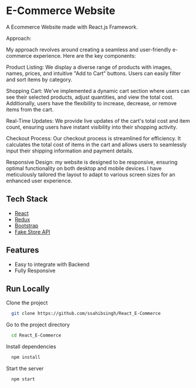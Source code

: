 # E-Commerce Website

A Ecommerce Website made with React.js Framework.

Approach:

My approach revolves around creating a seamless and user-friendly e-commerce experience. Here are the key components:

Product Listing: We display a diverse range of products with images, names, prices, and intuitive "Add to Cart" buttons. Users can easily filter and sort items by category.

Shopping Cart: We've implemented a dynamic cart section where users can see their selected products, adjust quantities, and view the total cost. Additionally, users have the flexibility to increase, decrease, or remove items from the cart.

Real-Time Updates: We provide live updates of the cart's total cost and item count, ensuring users have instant visibility into their shopping activity.

Checkout Process: Our checkout process is streamlined for efficiency. It calculates the total cost of items in the cart and allows users to seamlessly input their shipping information and payment details.

Responsive Design: my website is designed to be responsive, ensuring optimal functionality on both desktop and mobile devices. I have meticulously tailored the layout to adapt to various screen sizes for an enhanced user experience.


## Tech Stack

* [React](https://reactjs.org/)
* [Redux](https://redux.js.org/)
* [Bootstrap](https://getbootstrap.com/)
* [Fake Store API](https://fakestoreapi.com/)

  
## Features

- Easy to integrate with Backend
- Fully Responsive


## Run Locally

Clone the project

```bash
  git clone https://github.com/ssahibsingh/React_E-Commerce
```

Go to the project directory

```bash
  cd React_E-Commerce
```

Install dependencies

```bash
  npm install
```

Start the server

```bash
  npm start
```




